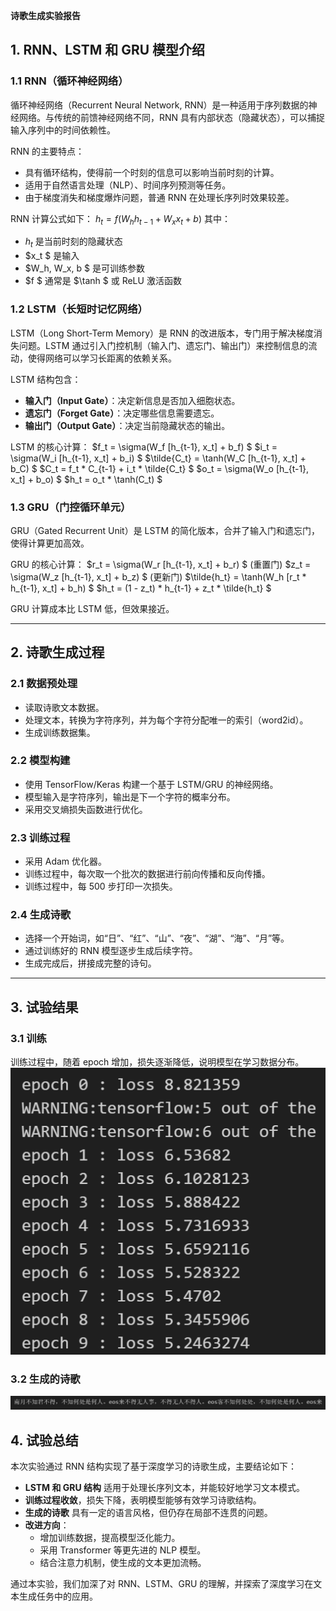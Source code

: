 **诗歌生成实验报告**

## 1. RNN、LSTM 和 GRU 模型介绍

### 1.1 RNN（循环神经网络）
循环神经网络（Recurrent Neural Network, RNN）是一种适用于序列数据的神经网络。与传统的前馈神经网络不同，RNN 具有内部状态（隐藏状态），可以捕捉输入序列中的时间依赖性。

RNN 的主要特点：
- 具有循环结构，使得前一个时刻的信息可以影响当前时刻的计算。
- 适用于自然语言处理（NLP）、时间序列预测等任务。
- 由于梯度消失和梯度爆炸问题，普通 RNN 在处理长序列时效果较差。

RNN 计算公式如下：
$h_t = f(W_h h_{t-1} + W_x x_t + b)$
其中：
- $h_t$ 是当前时刻的隐藏状态
- $x_t $ 是输入
- $W_h, W_x, b $ 是可训练参数
- $f $ 通常是 $\tanh $ 或 ReLU 激活函数

### 1.2 LSTM（长短时记忆网络）
LSTM（Long Short-Term Memory）是 RNN 的改进版本，专门用于解决梯度消失问题。LSTM 通过引入门控机制（输入门、遗忘门、输出门）来控制信息的流动，使得网络可以学习长距离的依赖关系。

LSTM 结构包含：
- **输入门（Input Gate）**：决定新信息是否加入细胞状态。
- **遗忘门（Forget Gate）**：决定哪些信息需要遗忘。
- **输出门（Output Gate）**：决定当前隐藏状态的输出。

LSTM 的核心计算：
$f_t = \sigma(W_f [h_{t-1}, x_t] + b_f) $
$i_t = \sigma(W_i [h_{t-1}, x_t] + b_i) $
$\tilde{C_t} = \tanh(W_C [h_{t-1}, x_t] + b_C) $
$C_t = f_t * C_{t-1} + i_t * \tilde{C_t} $
$o_t = \sigma(W_o [h_{t-1}, x_t] + b_o) $
$h_t = o_t * \tanh(C_t) $

### 1.3 GRU（门控循环单元）
GRU（Gated Recurrent Unit）是 LSTM 的简化版本，合并了输入门和遗忘门，使得计算更加高效。

GRU 的核心计算：
$r_t = \sigma(W_r [h_{t-1}, x_t] + b_r) $  (重置门)
$z_t = \sigma(W_z [h_{t-1}, x_t] + b_z) $  (更新门)
$\tilde{h_t} = \tanh(W_h [r_t * h_{t-1}, x_t] + b_h) $
$h_t = (1 - z_t) * h_{t-1} + z_t * \tilde{h_t} $

GRU 计算成本比 LSTM 低，但效果接近。

---

## 2. 诗歌生成过程

### 2.1 数据预处理
- 读取诗歌文本数据。
- 处理文本，转换为字符序列，并为每个字符分配唯一的索引（word2id）。
- 生成训练数据集。

### 2.2 模型构建
- 使用 TensorFlow/Keras 构建一个基于 LSTM/GRU 的神经网络。
- 模型输入是字符序列，输出是下一个字符的概率分布。
- 采用交叉熵损失函数进行优化。

### 2.3 训练过程
- 采用 Adam 优化器。
- 训练过程中，每次取一个批次的数据进行前向传播和反向传播。
- 训练过程中，每 500 步打印一次损失。

### 2.4 生成诗歌
- 选择一个开始词，如“日”、“红”、“山”、“夜”、“湖”、“海”、“月”等。
- 通过训练好的 RNN 模型逐步生成后续字符。
- 生成完成后，拼接成完整的诗句。

---

## 3. 试验结果

### 3.1 训练
训练过程中，随着 epoch 增加，损失逐渐降低，说明模型在学习数据分布。
![alt text](image-1.png)


### 3.2 生成的诗歌
![alt text](image.png)

## 4. 试验总结

本次实验通过 RNN 结构实现了基于深度学习的诗歌生成，主要结论如下：
- **LSTM 和 GRU 结构** 适用于处理长序列文本，并能较好地学习文本模式。
- **训练过程收敛**，损失下降，表明模型能够有效学习诗歌结构。
- **生成的诗歌** 具有一定的语言风格，但仍存在局部不连贯的问题。
- **改进方向**：
  - 增加训练数据，提高模型泛化能力。
  - 采用 Transformer 等更先进的 NLP 模型。
  - 结合注意力机制，使生成的文本更加流畅。

通过本实验，我们加深了对 RNN、LSTM、GRU 的理解，并探索了深度学习在文本生成任务中的应用。

